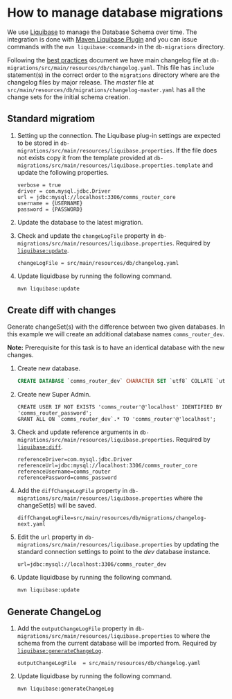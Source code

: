 # How to manage database migrations

We use [Liquibase] to manage the Database Schema over time. The integration is done with [Maven Liquibase Plugin] and you can issue commands with the `mvn liquibase:<command>` in the `db-migrations` directory.  

Following the [best practices] document we have main changelog file at `db-migrations/src/main/resources/db/changelog.yaml`. This file has `include` statement(s) in the correct order to the `migrations` directory where are the changelog files by major release. The _master_ file at `src/main/resources/db/migrations/changelog-master.yaml` has all the change sets for the initial schema creation. 

## Standard migratiom 

1. Setting up the connection. The Liquibase plug-in settings are expected to be stored in `db-migrations/src/main/resources/liquibase.properties`. If the file does not exists copy it from the template provided at `db-migrations/src/main/resources/liquibase.properties.template` and update the following properties.

    ```properties
    verbose = true
    driver = com.mysql.jdbc.Driver
    url = jdbc:mysql://localhost:3306/comms_router_core
    username = {USERNAME}
    password = {PASSWORD}
    ```

2. Update the database to the latest migration.


3. Check and update the `changeLogFile` property in `db-migrations/src/main/resources/liquibase.properties`. Required by [`liquibase:update`][liquibase:update].

    ```properties
	changeLogFile = src/main/resources/db/changelog.yaml
    ```

4. Update liquidbase by running the following command.

    ```bash
	mvn liquibase:update
    ```

## Create diff with changes
Generate changeSet(s) with the difference between two given databases. In this example we will create an additional database names `comms_router_dev`.

**Note:** Prerequisite for this task is to have an identical database with the new changes.

1. Create new database.

    ```sql
    CREATE DATABASE `comms_router_dev` CHARACTER SET `utf8` COLLATE `utf8_general_ci`;
    ```
    
2. Create new Super Admin.

    ```mysql
    CREATE USER IF NOT EXISTS 'comms_router'@'localhost' IDENTIFIED BY 'comms_router_password';
    GRANT ALL ON `comms_router_dev`.* TO 'comms_router'@'localhost';
    ```

3. Check and update reference arguments in `db-migrations/src/main/resources/liquibase.properties`. Required by [`liquibase:diff`][liquibase:diff].

    ```properties
	referenceDriver=com.mysql.jdbc.Driver
	referenceUrl=jdbc:mysql://localhost:3306/comms_router_core
	referenceUsername=comms_router
	referencePassword=comms_password
    ```

4. Add the `diffChangeLogFile` property in `db-migrations/src/main/resources/liquibase.properties` where the changeSet(s) will be saved.

    ```properties
	diffChangeLogFile=src/main/resources/db/migrations/changelog-next.yaml
    ```

5. Edit the `url` property in `db-migrations/src/main/resources/liquibase.properties` by updating the standard connection settings to point to the _dev_ database instance.

    ```properties
	url=jdbc:mysql://localhost:3306/comms_router_dev
    ```

6. Update liquidbase by running the following command.

    ```bash
	mvn liquibase:update
    ```

## Generate ChangeLog

1. Add the `outputChangeLogFile` property in `db-migrations/src/main/resources/liquibase.properties` to where the schema from the current database will be imported from. Required by [`liquibase:generateChangeLog`][liquibase:generateChangeLog].
    
    ```properties
    outputChangeLogFile	 = src/main/resources/db/changelog.yaml
    ```

2. Update liquidbase by running the following command.

    ```bash
    mvn liquibase:generateChangeLog
    ```

[Liquibase]: 
http://www.liquibase.org 
"Liquibase"

[Maven Liquibase Plugin]: 
http://www.liquibase.org/documentation/maven/ 
"Maven Liquibase Plugin"

[best practices]:
http://www.liquibase.org/bestpractices.html
"Best practices"

[liquibase:update]: 
http://www.liquibase.org/documentation/maven/maven_update.html 
"Maven update"

[liquibase:diff]:
http://www.liquibase.org/documentation/maven/maven_diff.html
"Maven diff"

[liquibase:generateChangeLog]: 
http://www.liquibase.org/documentation/maven/maven_generateChangeLog.html 
"Maven generateChangeLog"

